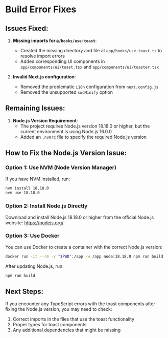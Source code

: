 # Build Error Fixes

## Issues Fixed:

1. **Missing imports for `@/hooks/use-toast`**:
   - Created the missing directory and file at `app/hooks/use-toast.ts` to resolve import errors
   - Added corresponding UI components in `app/components/ui/toast.tsx` and `app/components/ui/toaster.tsx`

2. **Invalid Next.js configuration**:
   - Removed the problematic `i18n` configuration from `next.config.js`
   - Removed the unsupported `swcMinify` option

## Remaining Issues:

1. **Node.js Version Requirement**:
   - The project requires Node.js version 18.18.0 or higher, but the current environment is using Node.js 16.0.0
   - Added an `.nvmrc` file to specify the required Node.js version
   
## How to Fix the Node.js Version Issue:

### Option 1: Use NVM (Node Version Manager)
If you have NVM installed, run:
```bash
nvm install 18.18.0
nvm use 18.18.0
```

### Option 2: Install Node.js Directly
Download and install Node.js 18.18.0 or higher from the official Node.js website:
https://nodejs.org/

### Option 3: Use Docker
You can use Docker to create a container with the correct Node.js version:
```bash
docker run -it --rm -v "$PWD":/app -w /app node:18.18.0 npm run build
```

After updating Node.js, run:
```bash
npm run build
```

## Next Steps:
If you encounter any TypeScript errors with the toast components after fixing the Node.js version, you may need to check:
1. Correct imports in the files that use the toast functionality
2. Proper types for toast components
3. Any additional dependencies that might be missing 
